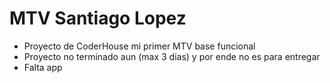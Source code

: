 # MTV Santiago Lopez

- Proyecto de CoderHouse mi primer MTV base funcional
- Proyecto no terminado aun (max 3 dias) y por ende no es para entregar
- Falta app
